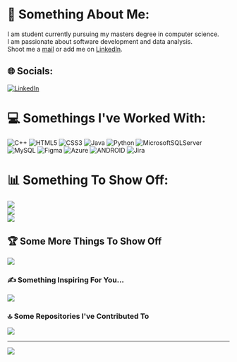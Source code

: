 # 💫 Something About Me:
I am student currently pursuing my masters degree in computer science.<br>I am passionate about software development and data analysis.<br>Shoot me a <a href="mailto: karanbatra31@gmail.com">mail</a> or add me on <a target="_blank" rel="noopener noreferrer" href="https://linkedin.com/in/karanbatra31">LinkedIn</a>.


## 🌐 Socials:
[![LinkedIn](https://img.shields.io/badge/LinkedIn-%230077B5.svg?logo=linkedin&logoColor=white)](https://linkedin.com/in/karanbatra31) 

# 💻 Somethings I've Worked With:
![C++](https://img.shields.io/badge/c++-%2300599C.svg?style=flat&logo=c%2B%2B&logoColor=white) ![HTML5](https://img.shields.io/badge/html5-%23E34F26.svg?style=flat&logo=html5&logoColor=white) ![CSS3](https://img.shields.io/badge/css3-%231572B6.svg?style=flat&logo=css3&logoColor=white) ![Java](https://img.shields.io/badge/java-%23ED8B00.svg?style=flat&logo=java&logoColor=white) ![Python](https://img.shields.io/badge/python-3670A0?style=flat&logo=python&logoColor=ffdd54) ![MicrosoftSQLServer](https://img.shields.io/badge/Microsoft%20SQL%20Sever-CC2927?style=flat&logo=microsoft%20sql%20server&logoColor=white) ![MySQL](https://img.shields.io/badge/mysql-%2300f.svg?style=flat&logo=mysql&logoColor=white) 	![Figma](https://img.shields.io/badge/figma-%23F24E1E.svg?style=flat&logo=figma&logoColor=white) ![Azure](https://img.shields.io/badge/azure-%230072C6.svg?style=flat&logo=azure-devops&logoColor=white) ![ANDROID](https://img.shields.io/badge/android-%2320232a.svg?style=flat&logo=android&logoColor=%a4c639) 	![Jira](https://img.shields.io/badge/jira-%230A0FFF.svg?style=flat&logo=jira&logoColor=white)
# 📊 Something To Show Off:
![](https://github-readme-stats.vercel.app/api?username=Kenny31&theme=default&hide_border=false&include_all_commits=true&count_private=false)<br/>
![](https://github-readme-streak-stats.herokuapp.com/?user=Kenny31&theme=default&hide_border=false)<br/>
![](https://github-readme-stats.vercel.app/api/top-langs/?username=Kenny31&theme=default&hide_border=false&include_all_commits=true&count_private=false&layout=compact)

## 🏆 Some More Things To Show Off
![](https://github-profile-trophy.vercel.app/?username=Kenny31&theme=juicyfresh&no-frame=false&no-bg=true&margin-w=4)

### ✍️ Something Inspiring For You...
![](https://quotes-github-readme.vercel.app/api?type=horizontal&theme=light)

### 🔝 Some Repositories I've Contributed To
![](https://github-contributor-stats.vercel.app/api?username=Kenny31&limit=5&theme=nord&combine_all_yearly_contributions=true)

---
[![](https://visitcount.itsvg.in/api?id=Kenny31&icon=8&color=0)](https://visitcount.itsvg.in)

<!--
**Kenny31/Kenny31** is a ✨ _special_ ✨ repository because its `README.md` (this file) appears on your GitHub profile.
-->
